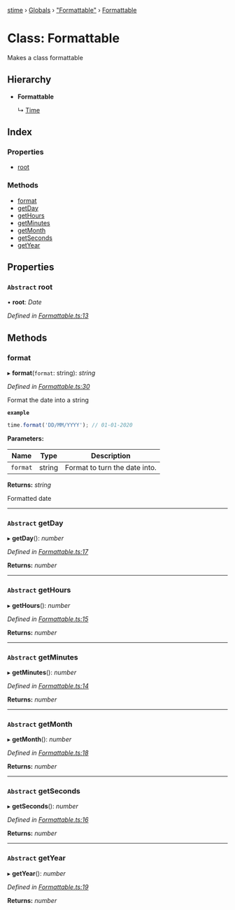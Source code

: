 [stime](../README.md) › [Globals](../globals.md) › ["Formattable"](../modules/_formattable_.md) › [Formattable](_formattable_.formattable.md)

# Class: Formattable

Makes a class formattable

## Hierarchy

* **Formattable**

  ↳ [Time](_time_.time.md)

## Index

### Properties

* [root](_formattable_.formattable.md#abstract-root)

### Methods

* [format](_formattable_.formattable.md#format)
* [getDay](_formattable_.formattable.md#abstract-getday)
* [getHours](_formattable_.formattable.md#abstract-gethours)
* [getMinutes](_formattable_.formattable.md#abstract-getminutes)
* [getMonth](_formattable_.formattable.md#abstract-getmonth)
* [getSeconds](_formattable_.formattable.md#abstract-getseconds)
* [getYear](_formattable_.formattable.md#abstract-getyear)

## Properties

### `Abstract` root

• **root**: *Date*

*Defined in [Formattable.ts:13](https://github.com/TerenceJefferies/STime/blob/4756054/src/Formattable.ts#L13)*

## Methods

###  format

▸ **format**(`format`: string): *string*

*Defined in [Formattable.ts:30](https://github.com/TerenceJefferies/STime/blob/4756054/src/Formattable.ts#L30)*

Format the date into a string

**`example`** 
```javascript
time.format('DD/MM/YYYY'); // 01-01-2020
```

**Parameters:**

Name | Type | Description |
------ | ------ | ------ |
`format` | string | Format to turn the date into. |

**Returns:** *string*

Formatted date

___

### `Abstract` getDay

▸ **getDay**(): *number*

*Defined in [Formattable.ts:17](https://github.com/TerenceJefferies/STime/blob/4756054/src/Formattable.ts#L17)*

**Returns:** *number*

___

### `Abstract` getHours

▸ **getHours**(): *number*

*Defined in [Formattable.ts:15](https://github.com/TerenceJefferies/STime/blob/4756054/src/Formattable.ts#L15)*

**Returns:** *number*

___

### `Abstract` getMinutes

▸ **getMinutes**(): *number*

*Defined in [Formattable.ts:14](https://github.com/TerenceJefferies/STime/blob/4756054/src/Formattable.ts#L14)*

**Returns:** *number*

___

### `Abstract` getMonth

▸ **getMonth**(): *number*

*Defined in [Formattable.ts:18](https://github.com/TerenceJefferies/STime/blob/4756054/src/Formattable.ts#L18)*

**Returns:** *number*

___

### `Abstract` getSeconds

▸ **getSeconds**(): *number*

*Defined in [Formattable.ts:16](https://github.com/TerenceJefferies/STime/blob/4756054/src/Formattable.ts#L16)*

**Returns:** *number*

___

### `Abstract` getYear

▸ **getYear**(): *number*

*Defined in [Formattable.ts:19](https://github.com/TerenceJefferies/STime/blob/4756054/src/Formattable.ts#L19)*

**Returns:** *number*
